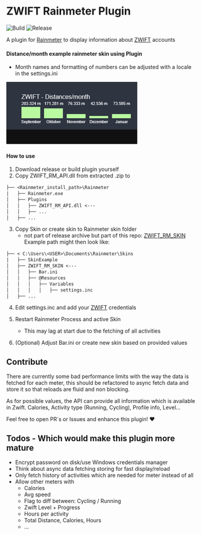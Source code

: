# ZWIFT Rainmeter Plugin
![Build](https://github.com/kc1r74p/ZWIFT_Rainmeter_Plugin/workflows/Build/badge.svg)
![Release](https://github.com/kc1r74p/ZWIFT_Rainmeter_Plugin/workflows/Release/badge.svg)

A plugin for [Rainmeter](https://www.rainmeter.net/) to display information about [ZWIFT](https://zwift.com) accounts

#### Distance/month example rainmeter skin using Plugin
- Month names and formatting of numbers can be adjusted with a locale in the settings.ini

![Simple distance per month example](zwift_rainmeter_api.png)

#### How to use
1. Download release or build plugin yourself
2. Copy ZWIFT_RM_API.dll from extracted .zip to

```.
├── <Rainmeter_install_path>\Rainmeter
|   ├── Rainmeter.exe
│   ├── Plugins
│   │   ├── ZWIFT_RM_API.dll <---
│   │   ├── ...
│   ├── ...
```
 
 3. Copy Skin or create skin to Rainmeter skin folder
    - not part of release archive but part of this repo: [ZWIFT_RM_SKIN](https://github.com/kc1r74p/ZWIFT_Rainmeter_Plugin/tree/main/ZWIFT_RM_SKIN)
 Example path might then look like:
 
 ```.
├── < C:\Users\<USER>\Documents\Rainmeter\Skins
|   ├── SkinExample
│   ├── ZWIFT_RM_SKIN <---
│   │   ├── Bar.ini
│   │   ├── @Resources
│   │   │   ├── Variables
│   │   │   │   ├── settings.inc
│   ├── ...
```
 
4. Edit settings.inc and add your [ZWIFT](https://zwift.com) credentials

5. Restart Rainmeter Process and active Skin
    - This may lag at start due to the fetching of all activities

6. (Optional) Adjust Bar.ini or create new skin based on provided values


## Contribute
There are currently some bad performance limits with the way the data is fetched for each meter, this should be refactored to async fetch data and store it so that reloads are fluid and non blocking.

As for possible values, the API can provide all information which is available in Zwift. 
Calories, Activity type (Running, Cycling), Profile info, Level...

Feel free to open PR´s or Issues and enhance this plugin! ❤

## Todos - Which would make this plugin more mature
 - Encrypt password on disk/use Windows credentials manager
 - Think about async data fetching storing for fast display/reload
 - Only fetch history of activities which are needed for meter instead of all
 - Allow other meters with
    - Calories
    - Avg speed
    - Flag to diff between: Cycling / Running
    - Zwift Level + Progress
    - Hours per activity
    - Total Distance, Calories, Hours
    - ...
